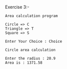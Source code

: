Exercise 3:-

	Area calculation program
	
	Circle => C
	Triangle => T
	Square => S 
	
	Enter Your Choice : Choice
	
	Circle area calculation
	
	Enter the radius : 20.9
	Area is : 1371.58
